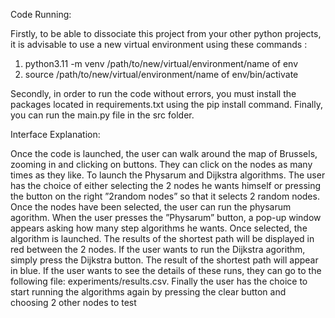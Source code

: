 Code Running:

Firstly, to be able to dissociate this project from your other python projects, it is
advisable to use a new virtual environment using these commands :

1. python3.11 -m venv /path/to/new/virtual/environment/name of env
2. source /path/to/new/virtual/environment/name of env/bin/activate
   
Secondly, in order to run the code without errors, you must install the packages located in
requirements.txt using the pip install command. Finally, you can run the main.py
file in the src folder.

Interface Explanation: 

Once the code is launched, the user can walk around the map of Brussels, zooming
in and clicking on buttons. They can click on the nodes as many times as they like. To
launch the Physarum and Dijkstra algorithms. The user has the choice of either selecting
the 2 nodes he wants himself or pressing the button on the right ”2random nodes” so
that it selects 2 random nodes. Once the nodes have been selected, the user can run the
physarum agorithm. When the user presses the ”Physarum” button, a pop-up window
appears asking how many step algorithms he wants. Once selected, the algorithm is
launched. The results of the shortest path will be displayed in red between the 2 nodes.
If the user wants to run the Dijkstra agorithm, simply press the Dijkstra button. The
result of the shortest path will appear in blue. If the user wants to see the details of these
runs, they can go to the following file: experiments/results.csv. Finally the user has the
choice to start running the algorithms again by pressing the clear button and choosing 2
other nodes to test

